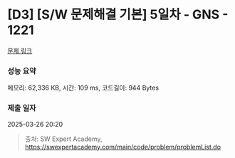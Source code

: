 # [D3] [S/W 문제해결 기본] 5일차 - GNS - 1221 

[문제 링크](https://swexpertacademy.com/main/code/problem/problemDetail.do?contestProbId=AV14jJh6ACYCFAYD) 

### 성능 요약

메모리: 62,336 KB, 시간: 109 ms, 코드길이: 944 Bytes

### 제출 일자

2025-03-26 20:20



> 출처: SW Expert Academy, https://swexpertacademy.com/main/code/problem/problemList.do